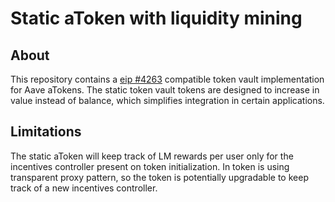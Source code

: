 # Static aToken with liquidity mining

## About

This repository contains a [eip #4263](https://eips.ethereum.org/EIPS/eip-4626) compatible token vault implementation for Aave aTokens.
The static token vault tokens are designed to increase in value instead of balance, which simplifies integration in certain applications.

## Limitations

The static aToken will keep track of LM rewards per user only for the incentives controller present on token initialization.
In token is using transparent proxy pattern, so the token is potentially upgradable to keep track of a new incentives controller.
